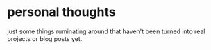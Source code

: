# personal thoughts
just some things ruminating around that haven't been turned into real projects
or blog posts yet.